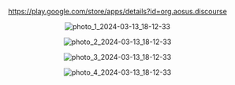 <div align="center">
  
https://play.google.com/store/apps/details?id=org.aosus.discourse

![photo_1_2024-03-13_18-12-33](https://github.com/rn0x/aosus_android/assets/76129163/9a4f6130-81f7-4010-9fa6-e18b57539259)

![photo_2_2024-03-13_18-12-33](https://github.com/rn0x/aosus_android/assets/76129163/f1d9cd3f-892f-45dc-84dd-5edc5334e403)

![photo_3_2024-03-13_18-12-33](https://github.com/rn0x/aosus_android/assets/76129163/44f7b82f-e7dc-4672-9413-701941867b97)

![photo_4_2024-03-13_18-12-33](https://github.com/rn0x/aosus_android/assets/76129163/f89a2585-ae76-4df8-9e01-340d971e08c0)



</div>

<br>
